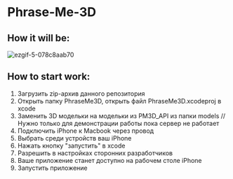 # Phrase-Me-3D

How it will be:
---------------------------------------------------------------------------------------------------------------------------------------

![ezgif-5-078c8aab70](https://user-images.githubusercontent.com/70414732/221380380-58e2a95c-7edd-4808-88f2-d59a6970a808.gif)

How to start work:
---------------------------------------------------------------------------------------------------------------------------------------
1) Загрузить zip-архив данного репозитория
2) Открыть папку PhraseMe3D, открыть файл PhraseMe3D.xcodeproj в xcode
3) Заменить 3D модельки на модельки из PM3D_API из папки models // Нужно только для демонстрации работы пока сервер не работает
4) Подключить iPhone к Macbook через провод
5) Выбрать среди устройств ваш iPhone
6) Нажать кнопку "запустить" в xcode
7) Разрешить в настройках сторонних разработчиков
8) Ваше приложение станет доступно на рабочем столе iPhone
9) Запустить приложение
